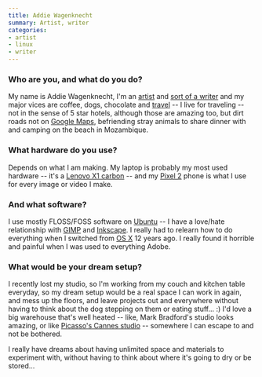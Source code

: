 ```yaml
---
title: Addie Wagenknecht
summary: Artist, writer
categories:
- artist
- linux
- writer
---
```


### Who are you, and what do you do?

My name is Addie Wagenknecht, I'm an [artist](http://www.placesiveneverbeen.com/ "Addie's website.") and [sort of a writer](https://www.forbes.com/sites/addiewagenknecht/ "Addie's writing on Forbes.") and my major vices are coffee, dogs, chocolate and [travel](https://instagram.com/wheresaddie/ "Addie's Instagram account.") -- I live for traveling -- not in the sense of 5 star hotels, although those are amazing too, but dirt roads not on [Google Maps][google-maps], befriending stray animals to share dinner with and camping on the beach in Mozambique.

### What hardware do you use?

Depends on what I am making. My laptop is probably my most used hardware -- it's a [Lenovo X1 carbon][thinkpad-x1-carbon] -- and my [Pixel 2][pixel-2] phone is what I use for every image or video I make.

### And what software?

I use mostly FLOSS/FOSS software on [Ubuntu][] -- I have a love/hate relationship with [GIMP][] and [Inkscape][]. I really had to relearn how to do everything when I switched from [OS X][macos] 12 years ago. I really found it horrible and painful when I was used to everything Adobe.

### What would be your dream setup?

I recently lost my studio, so I'm working from my couch and kitchen table everyday, so my dream setup would be a real space I can work in again, and mess up the floors, and leave projects out and everywhere without having to think about the dog stepping on them or eating stuff... :) I'd love a big warehouse that's well heated -- like, Mark Bradford's studio looks amazing, or like [Picasso's Cannes studio](https://theartstack.com/artist/pablo-picasso/his-cannes-studio-1956 "An ArtStack article about Picasso.") -- somewhere I can escape to and not be bothered. 

I really have dreams about having unlimited space and materials to experiment with, without having to think about where it's going to dry or be stored...

[gimp]: https://www.gimp.org/ "An open-source image editor."
[google-maps]: https://www.google.com/maps/ "Web-based map tools."
[inkscape]: https://inkscape.org/en/ "An open-source vector graphics program."
[macos]: https://en.wikipedia.org/wiki/MacOS "An operating system for Mac hardware."
[pixel-2]: https://en.wikipedia.org/wiki/Pixel_2 "A 5 inch Android smartphone."
[thinkpad-x1-carbon]: http://shop.lenovo.com/us/en/laptops/thinkpad/x-series/x1-carbon/ "A lightweight PC laptop with a 14 inch screen."
[ubuntu]: https://www.ubuntu.com/ "A Unix distribution."
